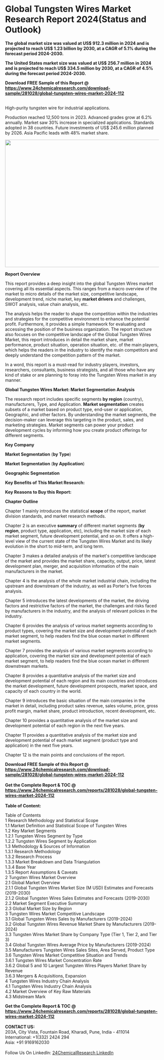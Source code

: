 <h1>Global Tungsten Wires Market Research Report 2024(Status and Outlook)</h1><p><strong>The global market size was valued at US$ 912.3 million in 2024 and is projected to reach US$ 1.23 billion by 2030, at a CAGR of 5.1% during the forecast period 2024-2030.</strong></p><p>
</p><p><strong>The United States market size was valued at US$ 256.7 million in 2024 and is projected to reach US$ 334.5 million by 2030, at a CAGR of 4.5% during the forecast period 2024-2030.</strong></p><div><b>Download FREE Sample of this Report @ 
            <a href="https://www.24chemicalresearch.com/download-sample/281028/global-tungsten-wires-market-2024-112">
            https://www.24chemicalresearch.com/download-sample/281028/global-tungsten-wires-market-2024-112</a></b></div><br><p>
</p><p>High-purity tungsten wire for industrial applications.</p><p>
</p><p>Production reached 12,500 tons in 2023. Advanced grades grow at 6.2% annually. Market saw 30% increase in specialized applications. Standards adopted in 38 countries. Future investments of US$ 245.6 million planned by 2026. Asia Pacific leads with 48% market share.</p><p>
</p><p><img alt="" src="https://24chemicalresearch.com/assets/report-images/GlobalTungstenWiresMarket.png" style="height:418px; width:731px"></p><p>
</p><p><strong>Report Overview</strong></p><p>
</p><p></p><p>
</p><p>This report provides a deep insight into the global Tungsten Wires market covering all its essential aspects. This ranges from a macro overview of the market to micro details of the market size, competitive landscape, development trend, niche market, key <strong>market drivers</strong> and challenges, SWOT analysis, value chain analysis, etc.</p><p>
</p><p>The analysis helps the reader to shape the competition within the industries and strategies for the competitive environment to enhance the potential profit. Furthermore, it provides a simple framework for evaluating and accessing the position of the business organization. The report structure also focuses on the competitive landscape of the Global Tungsten Wires Market, this report introduces in detail the market share, market performance, product situation, operation situation, etc. of the main players, which helps the readers in the industry to identify the main competitors and deeply understand the competition pattern of the market.</p><p>
</p><p>In a word, this report is a must-read for industry players, investors, researchers, consultants, business strategists, and all those who have any kind of stake or are planning to foray into the Tungsten Wires market in any manner.</p><p>
</p><p><strong>Global Tungsten Wires Market: Market Segmentation Analysis</strong></p><p>
</p><p>The research report includes specific segments <strong>by region</strong> (country), manufacturers, Type, and Application. <strong>Market segmentation</strong> creates subsets of a market based on product type, end-user or application, Geographic, and other factors. By understanding the market segments, the decision-maker can leverage this targeting in the product, sales, and marketing strategies. Market segments can power your product development cycles by informing how you create product offerings for different segments.</p><p>
</p><p><strong>Key Company</strong></p><p>
</p><p>
</p><p><strong>Market Segmentation</strong> (<strong>by Type</strong>)</p><p>
</p><p>
</p><p><strong>Market Segmentation</strong> (<strong>by Application</strong>)</p><p>
</p><p>
</p><p><strong>Geographic Segmentation</strong></p><p>
</p><p>
</p><p><strong>Key Benefits of This Market Research:</strong></p><p>
</p><p>
</p><p><strong>Key Reasons to Buy this Report:</strong></p><p>
</p><p>
</p><p><strong>Chapter Outline</strong></p><p>
</p><p>Chapter 1 mainly introduces the statistical <strong>scope</strong> of the report, market division standards, and market research methods.</p><p>
</p><p>Chapter 2 is an executive <strong>summary</strong> of different market segments (<strong>by region</strong>, product type, application, etc), including the market size of each market segment, future development potential, and so on. It offers a high-level view of the current state of the Tungsten Wires Market and its likely evolution in the short to mid-term, and long term.</p><p>
</p><p>Chapter 3 makes a detailed analysis of the market's competitive landscape of the market and provides the market share, capacity, output, price, latest development plan, merger, and acquisition information of the main manufacturers in the market.</p><p>
</p><p>Chapter 4 is the analysis of the whole market industrial chain, including the upstream and downstream of the industry, as well as Porter's five forces analysis.</p><p>
</p><p>Chapter 5 introduces the latest developments of the market, the driving factors and restrictive factors of the market, the challenges and risks faced by manufacturers in the industry, and the analysis of relevant policies in the industry.</p><p>
</p><p>Chapter 6 provides the analysis of various market segments according to product types, covering the market size and development potential of each market segment, to help readers find the blue ocean market in different market segments.</p><p>
</p><p>Chapter 7 provides the analysis of various market segments according to application, covering the market size and development potential of each market segment, to help readers find the blue ocean market in different downstream markets.</p><p>
</p><p>Chapter 8 provides a quantitative analysis of the market size and development potential of each region and its main countries and introduces the market development, future development prospects, market space, and capacity of each country in the world.</p><p>
</p><p>Chapter 9 introduces the basic situation of the main companies in the market in detail, including product sales revenue, sales volume, price, gross profit margin, market share, product introduction, recent development, etc.</p><p>
</p><p>Chapter 10 provides a quantitative analysis of the market size and development potential of each region in the next five years.</p><p>
</p><p>Chapter 11 provides a quantitative analysis of the market size and development potential of each market segment (product type and application) in the next five years.</p><p>
</p><p>Chapter 12 is the main points and conclusions of the report.</p><div><b>Download FREE Sample of this Report @ 
            <a href="https://www.24chemicalresearch.com/download-sample/281028/global-tungsten-wires-market-2024-112">
            https://www.24chemicalresearch.com/download-sample/281028/global-tungsten-wires-market-2024-112</a></b></div><br><div><b>Get the Complete Report & TOC @ 
            <a href="https://www.24chemicalresearch.com/reports/281028/global-tungsten-wires-market-2024-112">
            https://www.24chemicalresearch.com/reports/281028/global-tungsten-wires-market-2024-112</a></b></div><br>
            <b>Table of Content:</b><p>Table of Contents<br />
 1 Research Methodology and Statistical Scope<br />
 1.1 Market Definition and Statistical Scope of Tungsten Wires<br />
 1.2 Key Market Segments<br />
 1.2.1 Tungsten Wires Segment by Type<br />
 1.2.2 Tungsten Wires Segment by Application<br />
 1.3 Methodology & Sources of Information<br />
 1.3.1 Research Methodology<br />
 1.3.2 Research Process<br />
 1.3.3 Market Breakdown and Data Triangulation<br />
 1.3.4 Base Year<br />
 1.3.5 Report Assumptions & Caveats<br />
 2 Tungsten Wires Market Overview<br />
 2.1 Global Market Overview<br />
 2.1.1 Global Tungsten Wires Market Size (M USD) Estimates and Forecasts (2019-2030)<br />
 2.1.2 Global Tungsten Wires Sales Estimates and Forecasts (2019-2030)<br />
 2.2 Market Segment Executive Summary<br />
 2.3 Global Market Size by Region<br />
 3 Tungsten Wires Market Competitive Landscape<br />
 3.1 Global Tungsten Wires Sales by Manufacturers (2019-2024)<br />
 3.2 Global Tungsten Wires Revenue Market Share by Manufacturers (2019-2024)<br />
 3.3 Tungsten Wires Market Share by Company Type (Tier 1, Tier 2, and Tier 3)<br />
 3.4 Global Tungsten Wires Average Price by Manufacturers (2019-2024)<br />
 3.5 Manufacturers Tungsten Wires Sales Sites, Area Served, Product Type<br />
 3.6 Tungsten Wires Market Competitive Situation and Trends<br />
 3.6.1 Tungsten Wires Market Concentration Rate<br />
 3.6.2 Global 5 and 10 Largest Tungsten Wires Players Market Share by Revenue<br />
 3.6.3 Mergers & Acquisitions, Expansion<br />
 4 Tungsten Wires Industry Chain Analysis<br />
 4.1 Tungsten Wires Industry Chain Analysis<br />
 4.2 Market Overview of Key Raw Materials<br />
 4.3 Midstream Mark</p><div><b>Get the Complete Report & TOC @ 
            <a href="https://www.24chemicalresearch.com/reports/281028/global-tungsten-wires-market-2024-112">
            https://www.24chemicalresearch.com/reports/281028/global-tungsten-wires-market-2024-112</a></b></div><br><b>CONTACT US:</b><br>
            203A, City Vista, Fountain Road, Kharadi, Pune, India - 411014<br>
            International: +1(332) 2424 294<br>
            Asia: +91 9169162030 <br><br>
            Follow Us On LinkedIn: <a href="https://www.linkedin.com/company/24chemicalresearch/">24ChemicalResearch LinkedIn</a>